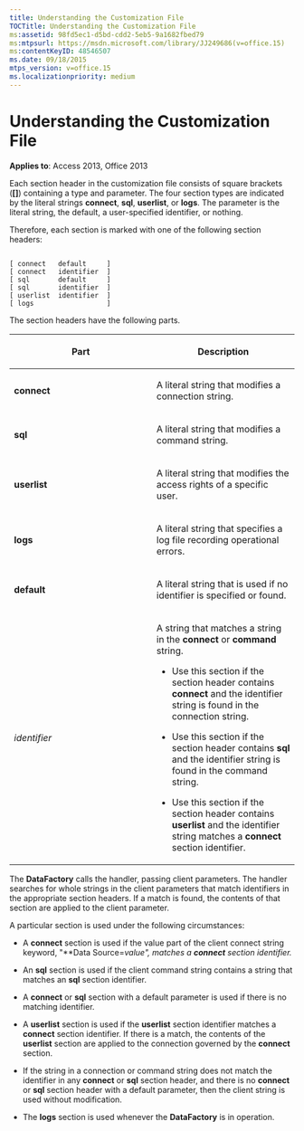 ```yaml
---
title: Understanding the Customization File
TOCTitle: Understanding the Customization File
ms:assetid: 98fd5ec1-d5bd-cdd2-5eb5-9a1682fbed79
ms:mtpsurl: https://msdn.microsoft.com/library/JJ249686(v=office.15)
ms:contentKeyID: 48546507
ms.date: 09/18/2015
mtps_version: v=office.15
ms.localizationpriority: medium
---
```


# Understanding the Customization File


**Applies to**: Access 2013, Office 2013

Each section header in the customization file consists of square brackets (**\[\]**) containing a type and parameter. The four section types are indicated by the literal strings **connect**, **sql**, **userlist**, or **logs**. The parameter is the literal string, the default, a user-specified identifier, or nothing.

Therefore, each section is marked with one of the following section headers:

```text 
 
[ connect   default     ]
[ connect   identifier  ]
[ sql       default     ]
[ sql       identifier  ]
[ userlist  identifier  ]
[ logs                  ]
```

The section headers have the following parts.

<table>
<colgroup>
<col style="width: 50%" />
<col style="width: 50%" />
</colgroup>
<thead>
<tr class="header">
<th><p>Part</p></th>
<th><p>Description</p></th>
</tr>
</thead>
<tbody>
<tr class="odd">
<td><p><strong>connect</strong></p></td>
<td><p>A literal string that modifies a connection string.</p></td>
</tr>
<tr class="even">
<td><p><strong>sql</strong></p></td>
<td><p>A literal string that modifies a command string.</p></td>
</tr>
<tr class="odd">
<td><p><strong>userlist</strong></p></td>
<td><p>A literal string that modifies the access rights of a specific user.</p></td>
</tr>
<tr class="even">
<td><p><strong>logs</strong></p></td>
<td><p>A literal string that specifies a log file recording operational errors.</p></td>
</tr>
<tr class="odd">
<td><p><strong>default</strong></p></td>
<td><p>A literal string that is used if no identifier is specified or found.</p></td>
</tr>
<tr class="even">
<td><p><em>identifier</em></p></td>
<td><p>A string that matches a string in the <strong>connect</strong> or <strong>command</strong> string.</p>
<p></p>
<ul>
<li><p>Use this section if the section header contains <strong>connect</strong> and the identifier string is found in the connection string.</p></li>
<li><p>Use this section if the section header contains <strong>sql</strong> and the identifier string is found in the command string.</p></li>
<li><p>Use this section if the section header contains <strong>userlist</strong> and the identifier string matches a <strong>connect</strong> section identifier.</p></li>
</ul>
<p></p></td>
</tr>
</tbody>
</table>


The **DataFactory** calls the handler, passing client parameters. The handler searches for whole strings in the client parameters that match identifiers in the appropriate section headers. If a match is found, the contents of that section are applied to the client parameter.

A particular section is used under the following circumstances:

  - A **connect** section is used if the value part of the client connect string keyword, "**Data Source=***value*", matches a **connect** section identifier*.*

  - An **sql** section is used if the client command string contains a string that matches an **sql** section identifier.

  - A **connect** or **sql** section with a default parameter is used if there is no matching identifier.

  - A **userlist** section is used if the **userlist** section identifier matches a **connect** section identifier. If there is a match, the contents of the **userlist** section are applied to the connection governed by the **connect** section.

  - If the string in a connection or command string does not match the identifier in any **connect** or **sql** section header, and there is no **connect** or **sql** section header with a default parameter, then the client string is used without modification.

  - The **logs** section is used whenever the **DataFactory** is in operation.

